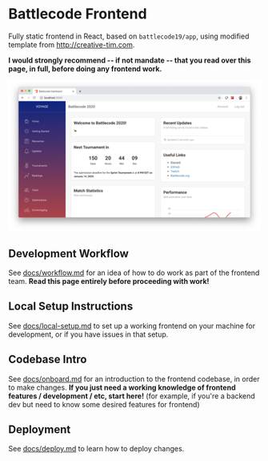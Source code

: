 # Battlecode Frontend

Fully static frontend in React, based on `battlecode19/app`, using modified template from http://creative-tim.com.

**I would strongly recommend -- if not mandate -- that you read over this page, in full, before doing any frontend work.**

![](screenshot.png)

## Development Workflow

See [docs/workflow.md](docs/workflow.md) for an idea of how to do work as part of the frontend team. **Read this page entirely before proceeding with work!**

## Local Setup Instructions

See [docs/local-setup.md](docs/local-setup.md) to set up a working frontend on your machine for development, or if you have issues in that setup.

## Codebase Intro

See [docs/onboard.md](docs/onboard.md) for an introduction to the frontend codebase, in order to make changes. **If you just need a working knowledge of frontend features / development / etc, start here!** (for example, if you're a backend dev but need to know some desired features for frontend)

## Deployment

See [docs/deploy.md](docs/deploy.md) to learn how to deploy changes.
